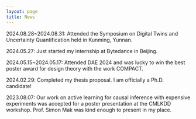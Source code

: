 ```yaml
---
layout: page
title: News
---
```


2024.08.28~2024.08.31: Attended the Symposium on Digital Twins and Uncertainty Quantification held in Kunming, Yunnan.

2024.05.27: Just started my internship at Bytedance in Beijing.

2024.05.15~2024.05.17: Attended DAE 2024 and was lucky to win the best poster award for design theory with the work COMPACT.

2024.02.29: Completed my thesis proposal. I am officially a Ph.D. candidate!

2023.08.07: Our work on active learning for causal inference with expensive experiments was accepted for a poster presentation at the CMLKDD workshop. Prof. Simon Mak was kind enough to present in my place.  
